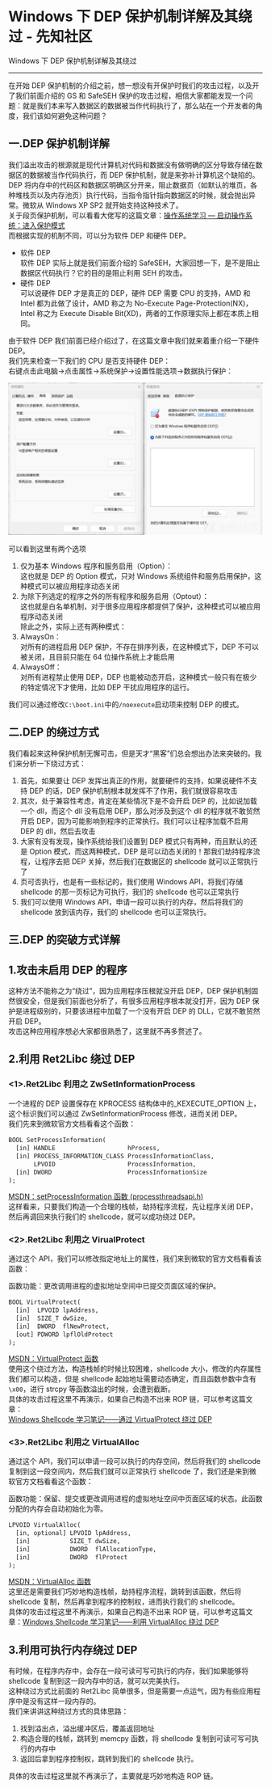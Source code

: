 

# Windows 下 DEP 保护机制详解及其绕过 - 先知社区

Windows 下 DEP 保护机制详解及其绕过

- - -

在开始 DEP 保护机制的介绍之前，想一想没有开保护时我们的攻击过程，以及开了我们前面介绍的 GS 和 SafeSEH 保护的攻击过程，相信大家都能发现一个问题：就是我们本来写入数据区的数据被当作代码执行了，那么站在一个开发者的角度，我们该如何避免这种问题？

## 一.DEP 保护机制详解

我们溢出攻击的根源就是现代计算机对代码和数据没有做明确的区分导致存储在数据区的数据被当作代码执行，而 DEP 保护机制，就是来弥补计算机这个缺陷的。  
DEP 将内存中的代码区和数据区明确区分开来，阻止数据页（如默认的堆页，各种堆栈页以及内存池页）执行代码，当指令指针指向数据区的时候，就会抛出异常。微软从 Windows XP SP2 就开始支持这种技术了。  
关于段页保护机制，可以看看大佬写的这篇文章：[操作系统学习 — 启动操作系统：进入保护模式](https://zhuanlan.zhihu.com/p/596820045)  
而根据实现的机制不同，可以分为软件 DEP 和硬件 DEP。

-   软件 DEP  
    软件 DEP 实际上就是我们前面介绍的 SafeSEH，大家回想一下，是不是阻止数据区代码执行？它的目的是阻止利用 SEH 的攻击。
-   硬件 DEP  
    可以说硬件 DEP 才是真正的 DEP，硬件 DEP 需要 CPU 的支持，AMD 和 Intel 都为此做了设计，AMD 称之为 No-Execute Page-Protection(NX)，Intel 称之为 Execute Disable Bit(XD)，两者的工作原理实际上都在本质上相同。

由于软件 DEP 我们前面已经介绍过了，在这篇文章中我们就来着重介绍一下硬件 DEP。  
我们先来检查一下我们的 CPU 是否支持硬件 DEP：  
右键点击此电脑->点击属性->系统保护->设置性能选项->数据执行保护：

[![](assets/1709014118-3482e2f8d56e2f8e8ce619fbff886207.png)](https://xzfile.aliyuncs.com/media/upload/picture/20240226101736-355d9610-d44d-1.png)

可以看到这里有两个选项

1.  仅为基本 Windows 程序和服务启用（Option）：  
    这也就是 DEP 的 Option 模式，只对 Windows 系统组件和服务启用保护，这种模式可以被应用程序动态关闭
2.  为除下列选定的程序之外的所有程序和服务启用（Optout）：  
    这也就是白名单机制，对于很多应用程序都提供了保护，这种模式可以被应用程序动态关闭  
    除此之外，实际上还有两种模式：
3.  AlwaysOn：  
    对所有的进程启用 DEP 保护，不存在排序列表，在这种模式下，DEP 不可以被关闭，且目前只能在 64 位操作系统上才能启用
4.  AlwaysOff：  
    对所有进程禁止使用 DEP，DEP 也能被动态开启，这种模式一般只有在极少的特定情况下才使用，比如 DEP 干扰应用程序的运行。

我们可以通过修改`C:\boot.ini`中的`/noexecute`启动项来控制 DEP 的模式。

## 二.DEP 的绕过方式

我们看起来这种保护机制无懈可击，但是天才“黑客”们总会想出办法来突破的。我们来分析一下绕过方式：

1.  首先，如果要让 DEP 发挥出真正的作用，就要硬件的支持，如果说硬件不支持 DEP 的话，DEP 保护机制根本就发挥不了作用，我们就很容易攻击
2.  其次，处于兼容性考虑，肯定在某些情况下是不会开启 DEP 的，比如说加载一个 dll，而这个 dll 没有启用 DEP，那么对涉及到这个 dll 的程序就不敢贸然开启 DEP，因为可能影响到程序的正常执行。我们可以让程序加载不启用 DEP 的 dll，然后去攻击
3.  大家有没有发现，操作系统给我们设置到 DEP 模式只有两种，而且默认的还是 Option 模式，而这两种模式，DEP 是可以动态关闭的！那我们劫持程序流程，让程序去把 DEP 关掉，然后我们在数据区的 shellcode 就可以正常执行了
4.  页可否执行，也是有一些标记的，我们使用 Windows API，将我们存储 shellcode 的那一页标记为可执行，我们的 shellcode 也可以正常执行
5.  我们可以使用 Windows API，申请一段可以执行的内存，然后将我们的 shellcode 放到该内存，我们的 shellcode 也可以正常执行。

## 三.DEP 的突破方式详解

## 1.攻击未启用 DEP 的程序

这种方法不能称之为“绕过”，因为应用程序压根就没开启 DEP，DEP 保护机制固然很安全，但是我们前面也分析了，有很多应用程序根本就没打开，因为 DEP 保护是进程级别的，只要该进程中加载了一个没有开启 DEP 的 DLL，它就不敢贸然开启 DEP。  
攻击这种应用程序想必大家都很熟悉了，这里就不再多赘述了。

## 2.利用 Ret2Libc 绕过 DEP

### <1>.Ret2Libc 利用之 ZwSetInformationProcess

一个进程的 DEP 设置保存在 KPROCESS 结构体中的\_KEXECUTE\_OPTION 上，这个标识我们可以通过 ZwSetInformationProcess 修改，进而关闭 DEP。  
我们先来到微软官方文档看看这个函数：

```plain
BOOL SetProcessInformation(
  [in] HANDLE                    hProcess,
  [in] PROCESS_INFORMATION_CLASS ProcessInformationClass,
       LPVOID                    ProcessInformation,
  [in] DWORD                     ProcessInformationSize
);
```

[MSDN：setProcessInformation 函数 (processthreadsapi.h)](https://learn.microsoft.com/zh-cn/windows/win32/api/processthreadsapi/nf-processthreadsapi-setprocessinformation)  
这样看来，只要我们构造一个合理的栈帧，劫持程序流程，先让程序关闭 DEP，然后再调回来执行我们的 shellcode，就可以成功绕过 DEP。

### <2>.Ret2Libc 利用之 VirualProtect

通过这个 API，我们可以修改指定地址上的属性，我们来到微软的官方文档看看该函数：

函数功能：更改调用进程的虚拟地址空间中已提交页面区域的保护。

```plain
BOOL VirtualProtect(
  [in]  LPVOID lpAddress,
  [in]  SIZE_T dwSize,
  [in]  DWORD  flNewProtect,
  [out] PDWORD lpflOldProtect
);
```

[MSDN：VirtualProtect 函数](https://learn.microsoft.com/zh-cn/windows/win32/api/memoryapi/nf-memoryapi-virtualprotect)  
使用这个绕过方法，构造栈帧的时候比较困难，shellcode 大小，修改的内存属性我们都可以构造，但是 shellcode 起始地址需要动态确定，而且函数参数中含有`\x00`，进行 strcpy 等函数溢出的时候，会遭到截断。  
具体的攻击过程这里不再演示，如果自己构造不出来 ROP 链，可以参考这篇文章：  
[Windows Shellcode 学习笔记——通过 VirtualProtect 绕过 DEP](https://zhuanlan.zhihu.com/p/26012567)

### <3>.Ret2Libc 利用之 VirtualAlloc

通过这个 API，我们可以申请一段可以执行的内存空间，然后将我们的 shellcode 复制到这一段空间内，然后我们就可以正常执行 shellcode 了，我们还是来到微软官方文档看看这个函数：

函数功能：保留、提交或更改调用进程的虚拟地址空间中页面区域的状态。此函数分配的内存会自动初始化为零。

```plain
LPVOID VirtualAlloc(
  [in, optional] LPVOID lpAddress,
  [in]           SIZE_T dwSize,
  [in]           DWORD  flAllocationType,
  [in]           DWORD  flProtect
);
```

[MSDN：VirtualAlloc 函数](https://learn.microsoft.com/zh-cn/windows/win32/api/memoryapi/nf-memoryapi-virtualalloc)  
这里还是需要我们巧妙地构造栈帧，劫持程序流程，跳转到该函数，然后将 shellcode 复制，然后再拿到程序的控制权，进而执行我们的 shellcode。  
具体的攻击过程这里不再演示，如果自己构造不出来 ROP 链，可以参考这篇文章：[Windows Shellcode 学习笔记——利用 VirtualAlloc 绕过 DEP](https://zhuanlan.zhihu.com/p/26175089)

## 3.利用可执行内存绕过 DEP

有时候，在程序内存中，会存在一段可读可写可执行的内存，我们如果能够将 shellcode 复制到这一段内存中的话，就可以完美执行。  
这种绕过方式比前面的 Ret2Libc 简单很多，但是需要一点运气，因为有些应用程序中是没有这样一段内存的。  
我们来讲讲这种绕过方式的具体思路：

1.  找到溢出点，溢出缓冲区后，覆盖返回地址
2.  构造合理的栈帧，跳转到 memcpy 函数，将 shellcode 复制到可读可写可执行的内存中
3.  返回后拿到程序控制权，跳转到我们的 shellcode 执行。

具体的攻击过程这里就不再演示了，主要就是巧妙地构造 ROP 链。
